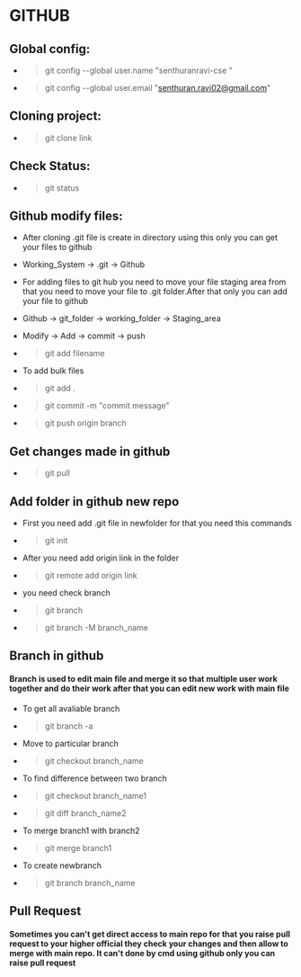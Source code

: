 # GITHUB

## Global config:
- >git config --global user.name "senthuranravi-cse "
- >git config --global user.email "senthuran.ravi02@gmail.com"

## Cloning project:
- >git clone link

## Check Status:
- >git status

## Github modify files:
- After cloning .git file is create in directory using this only you can get your files to github

- Working_System -> .git -> Github

- For adding files to git hub you need to move your file staging area from that you need to move your file to .git folder.After that only you can add your file to github

- Github -> git_folder -> working_folder -> Staging_area

- Modify -> Add -> commit -> push

- >git add filename
- To add bulk files
-  >git add .
- >git commit -m "commit message"
- >git push origin branch

## Get changes made in github
- >git pull

## Add folder in github new repo
- First you need add .git file in newfolder for that you need this commands
- >git init
- After you need add origin link in the folder
-  >git remote add origin link
- you need check branch
- >git branch
- >git branch -M branch_name

## Branch in github
#### Branch is used to edit main file and merge it so that multiple user work together and do their work after that you can edit new work with main file

- To get all avaliable branch
- >git branch -a

- Move to particular branch
- >git checkout branch_name

- To find difference between two branch
- >git checkout branch_name1 
- >git diff branch_name2

- To merge branch1 with branch2
- >git merge branch1

- To create newbranch
- >git branch branch_name

## Pull Request
#### Sometimes you can't get direct access to main repo for that you raise pull request to your higher official they check your changes and then allow to merge with main repo. It can't done by cmd using github only you can raise pull request


